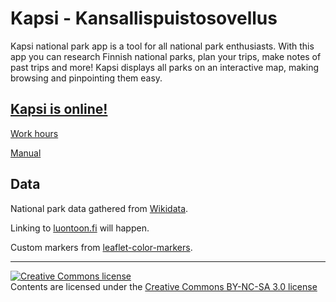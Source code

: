 # Kapsi - Kansallispuistosovellus

Kapsi national park app is a tool for all national park enthusiasts.
With this app you can research Finnish national parks, plan your trips, make notes of past trips and more! Kapsi displays all parks on an interactive map, making browsing and pinpointing them easy.

## [Kapsi is online!](https://kapsi.herokuapp.com/)


[Work hours](./documentation/workingHours.md)

[Manual](./documentation/manual.md)



## Data

National park data gathered from [Wikidata](https://www.wikidata.org/wiki/Wikidata:Main_Page).

Linking to [luontoon.fi](https://www.luontoon.fi/) will happen.

Custom markers from [leaflet-color-markers](https://github.com/pointhi/leaflet-color-markers).

-------
<a rel="license" href="http://creativecommons.org/licenses/by-nc-sa/3.0/">
  <img alt="Creative Commons license" style="border-width:0" src="https://i.creativecommons.org/l/by-nc-sa/3.0/88x31.png"
  />
</a>
<br/> Contents are licensed under the
<a rel="license" href="http://creativecommons.org/licenses/by-nc-sa/3.0/">Creative Commons BY-NC-SA 3.0 license</a>

